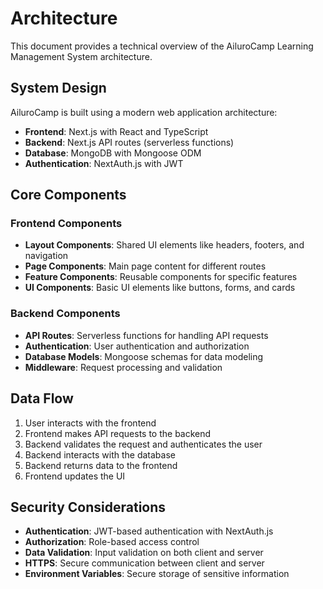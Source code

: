 # Architecture

This document provides a technical overview of the AiluroCamp Learning Management System architecture.

## System Design

AiluroCamp is built using a modern web application architecture:

- **Frontend**: Next.js with React and TypeScript
- **Backend**: Next.js API routes (serverless functions)
- **Database**: MongoDB with Mongoose ODM
- **Authentication**: NextAuth.js with JWT

## Core Components

### Frontend Components

- **Layout Components**: Shared UI elements like headers, footers, and navigation
- **Page Components**: Main page content for different routes
- **Feature Components**: Reusable components for specific features
- **UI Components**: Basic UI elements like buttons, forms, and cards

### Backend Components

- **API Routes**: Serverless functions for handling API requests
- **Authentication**: User authentication and authorization
- **Database Models**: Mongoose schemas for data modeling
- **Middleware**: Request processing and validation

## Data Flow

1. User interacts with the frontend
2. Frontend makes API requests to the backend
3. Backend validates the request and authenticates the user
4. Backend interacts with the database
5. Backend returns data to the frontend
6. Frontend updates the UI

## Security Considerations

- **Authentication**: JWT-based authentication with NextAuth.js
- **Authorization**: Role-based access control
- **Data Validation**: Input validation on both client and server
- **HTTPS**: Secure communication between client and server
- **Environment Variables**: Secure storage of sensitive information
